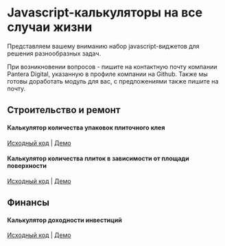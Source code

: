 # Javascript-калькуляторы на все случаи жизни

Представляем вашему вниманию набор javascript-виджетов для решения разнообразных задач.

При возникновении вопросов - пишите на контактную почту компании Pantera Digital, указанную в профиле компании на Github. Также мы готовы доработать модуль для вас, с предложениями также пишите на почту.

## Строительство и ремонт

#### Калькулятор количества упаковок плиточного клея
[Исходный код](https://github.com/pantera-digital/js-calculators/tree/master/building/calcTileGlue) | [Демо](https://pantera-digital.github.io/js-calculators/building/calcTileGlue/)

#### Калькулятор количества плиток в зависимости от площади поверхности
[Исходный код](https://github.com/pantera-digital/js-calculators/tree/master/building/calcTileCount) | [Демо](https://pantera-digital.github.io/js-calculators/building/calcTileCount/)

## Финансы

#### Калькулятор доходности инвестиций
[Исходный код](https://github.com/pantera-digital/js-calculators/tree/master/finance/invest-calc) | [Демо](https://pantera-digital.github.io/js-calculators/finance/invest-calc/)
